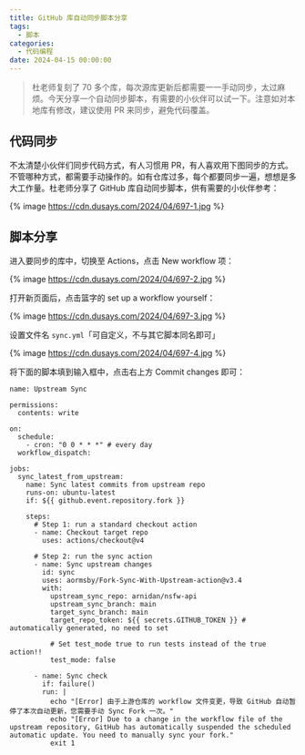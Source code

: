 ```yaml
---
title: GitHub 库自动同步脚本分享
tags:
  - 脚本
categories:
  - 代码编程
date: 2024-04-15 00:00:00
---
```


> 杜老师复刻了 70 多个库，每次源库更新后都需要一一手动同步，太过麻烦。今天分享一个自动同步脚本，有需要的小伙伴可以试一下。注意如对本地库有修改，建议使用 PR 来同步，避免代码覆盖。

<!-- more -->

## 代码同步

不太清楚小伙伴们同步代码方式，有人习惯用 PR，有人喜欢用下图同步的方式。不管哪种方式，都需要手动操作的。如有仓库过多，每个都要同步一遍，想想是多大工作量。杜老师分享了 GitHub 库自动同步脚本，供有需要的小伙伴参考：

{% image https://cdn.dusays.com/2024/04/697-1.jpg %}

## 脚本分享

进入要同步的库中，切换至 Actions，点击 New workflow 项：

{% image https://cdn.dusays.com/2024/04/697-2.jpg %}

打开新页面后，点击篮字的 set up a workflow yourself：

{% image https://cdn.dusays.com/2024/04/697-3.jpg %}

设置文件名 `sync.yml`「可自定义，不与其它脚本同名即可」

{% image https://cdn.dusays.com/2024/04/697-4.jpg %}

将下面的脚本填到输入框中，点击右上方 Commit changes 即可：

```
name: Upstream Sync

permissions:
  contents: write

on:
  schedule:
    - cron: "0 0 * * *" # every day
  workflow_dispatch:

jobs:
  sync_latest_from_upstream:
    name: Sync latest commits from upstream repo
    runs-on: ubuntu-latest
    if: ${{ github.event.repository.fork }}

    steps:
      # Step 1: run a standard checkout action
      - name: Checkout target repo
        uses: actions/checkout@v4

      # Step 2: run the sync action
      - name: Sync upstream changes
        id: sync
        uses: aormsby/Fork-Sync-With-Upstream-action@v3.4
        with:
          upstream_sync_repo: arnidan/nsfw-api
          upstream_sync_branch: main
          target_sync_branch: main
          target_repo_token: ${{ secrets.GITHUB_TOKEN }} # automatically generated, no need to set

          # Set test_mode true to run tests instead of the true action!!
          test_mode: false

      - name: Sync check
        if: failure()
        run: |
          echo "[Error] 由于上游仓库的 workflow 文件变更，导致 GitHub 自动暂停了本次自动更新，您需要手动 Sync Fork 一次。"
          echo "[Error] Due to a change in the workflow file of the upstream repository, GitHub has automatically suspended the scheduled automatic update. You need to manually sync your fork."
          exit 1
```